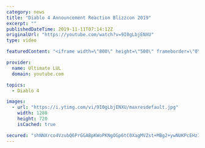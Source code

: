 ```yaml
---
category: news
title: "Diablo 4 Announcement Reaction Blizzcon 2019"
excerpt: ""
publishedDateTime: 2019-11-11T07:14:12Z
originalUrl: "https://youtube.com/watch?v=9I0gLbjENXU"
type: video

featuredContent: "<iframe width=\"800\" height=\"500\" frameborder=\"0\" src=\"https://www.youtube.com/embed/9I0gLbjENXU\" allow=\"accelerometer; autoplay; encrypted-media; gyroscope; picture-in-picture\" allowfullscreen></iframe>"

provider:
  name: Ultimate LUL
  domain: youtube.com

topics:
  - Diablo 4

images:
  - url: "https://i.ytimg.com/vi/9I0gLbjENXU/maxresdefault.jpg"
    width: 1280
    height: 720
    isCached: true

secured: "shNNXrco4VzubQ6PrGGABpKWoPKNgOGp6tC0XagMVZst+MBg2+ywNUKPcEHzIc797AoB3MRdFwMcAe19UgkhNvcZNaeKTFsoUWGfkp3p1to4q9hBVjfZhUSAyeRnh0AOtD8rYHx4kMHoeBwfOnqOqXefkDCHCjeMAJJDV0NhdThmaqPBtIxF2rcUnTaLgaEkL3HBss8zDFU28aSmZRXtwhNB3c54Q5FJBb/qHjPZN85ov73/OpaaFvxJjhUxLtF38TJsvkKJDqrEpLDgcqIdwc1A++fAu/wfP1N8Lr7YSKsvgYyzWZGJWQdp1OnTi9SobiXjKbyStv9AbhtinCEclTnSlKACLg59LPoelgah3PLfxItPdbWilAqtyPFNOetMcU+NOsasjcXqxf7fkvaRcyaFxatr+03ZZ2/bpo8KNRE=;DwBu1nIaM66rtr/SnSRdQg=="
---
```


